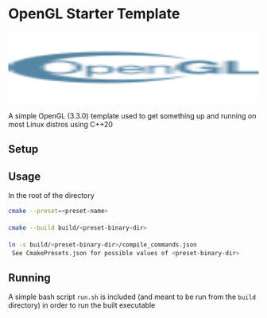 # OpenGL Starter Template

<p align="center">
  <img src="github-res/opengl.svg" width="100%" height="144">
</p>

A simple OpenGL (3.3.0) template used to get something up
and running on most Linux distros using C++20

## Setup

## Usage

In the root of the directory

```bash
cmake --preset=<preset-name>

cmake --build build/<preset-binary-dir>

ln -s build/<preset-binary-dir>/compile_commands.json
 See CmakePresets.json for possible values of <preset-binary-dir>
```

## Running

A simple bash script `run.sh` is included (and meant to be run from the `build` directory)
in order to run the built executable
